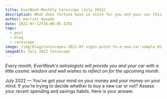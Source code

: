 ```yaml
---
title: EverWash Monthly Caroscope (July 2022)
description: What does fortune have in store for you and your car this month?
author: Harriet Ayoade
date: 2022-07-12T16:00:05.529Z
tags:
  - post
  - blog
  - caroscope
image: /img/blog/caroscopes-2022-07-signs-point-to-a-new-car-sample-02.jpg
imageAlt: July 2022 Caroscope
---
```

*Every month, EverWash's astrologists will provide you and your car with a little cosmic wisdom and well wishes to reflect on for the upcoming month.* 

July 2022 — You’ve got your mind on your money and your money on your mind. If you're trying to decide whether to buy a new car or not? Assess your recent spending and savings habits. Here is your answer.